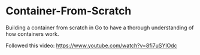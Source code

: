 # Container-From-Scratch
 Building a container from scratch in Go to have a thorough understanding of how containers work.

Followed this video: https://www.youtube.com/watch?v=8fi7uSYlOdc
